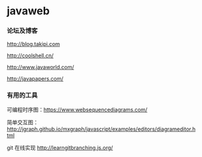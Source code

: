 # javaweb

### 论坛及博客 ###
http://blog.takipi.com

http://coolshell.cn/

http://www.javaworld.com/

http://javapapers.com/


### 有用的工具 ###

可编程时序图：https://www.websequencediagrams.com/

简单交互图：http://jgraph.github.io/mxgraph/javascript/examples/editors/diagrameditor.html

git 在线实现 http://learngitbranching.js.org/
